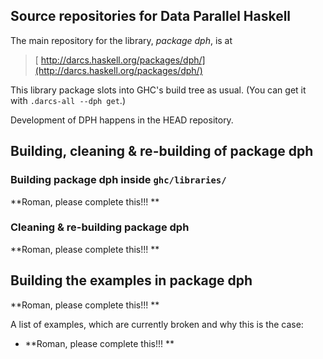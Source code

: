 ## Source repositories for Data Parallel Haskell



The main repository for the library, *package dph*, is at


>
>
> [
> http://darcs.haskell.org/packages/dph/](http://darcs.haskell.org/packages/dph/)
>
>


This library package slots into GHC's build tree as usual.  (You can get it with `.darcs-all --dph get`.)



Development of DPH happens in the HEAD repository.


## Building, cleaning & re-building of package dph


### Building package dph inside `ghc/libraries/`



**Roman, please complete this!!! **


### Cleaning & re-building package dph



**Roman, please complete this!!! **


## Building the examples in package dph



**Roman, please complete this!!! **



A list of examples, which are currently broken and why this is the case: 


- **Roman, please complete this!!! **
